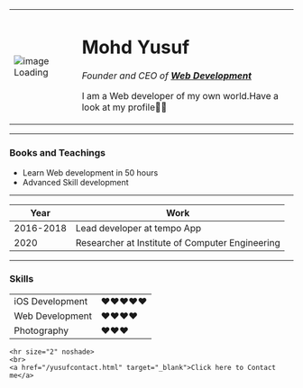 <!DOCTYPE html>
<html lang="en">
<head>
    <meta charset="UTF-8">
    <meta name="viewport" content="width=device-width, initial-scale=1.0">
    <title>BIODATA</title>
</head>
<body>
    <table cellspacing="20">
        <tr>
            <td><img src="https://s.yimg.com/fz/api/res/1.2/RaiptvWq.O6K_V11azERBw--~C/YXBwaWQ9c3JjaGRkO2ZpPWZpbGw7aD0yMjA7cT04MDt3PTIxOQ--/https://s.yimg.com/zb/imgv1/aa0ebe51-bd0c-3d05-b78d-87e856fd0b10/t_500x300" alt="image Loading"></td>
            <td> <h1>Mohd Yusuf</h1>
                <p><em>Founder and CEO of <a href="/webdevelopment.html" target="_blank"><strong>Web Development</strong></a></em></p>
                <p>I am a Web developer of my own world.Have a look at my profile🕵️‍♂️</p></td>
        </tr>
    </table>
    <!-- <h1>Mohd Yusuf</h1>
    <p><em>Founder and CEO of <a href="/webdevelopment.html" target="_blank"><strong>Web Development</strong></a></em></p>
    <p>I am a Web developer of my own world.Have a look at my profile</p> -->
    <hr size="3" noshade >
    <h3>Books and Teachings</h3>
    <ul>
        <li>Learn Web development in 50 hours</li>
        <li>Advanced Skill development</li>
    </ul>
    <hr size="2" noshade>
    <table>
        <thead>
            <tr>
            <th>Year</th>
            <th>Work</th>
            </tr>
        </thead>
        <tbody>
            <tr>
                <td>2016-2018</td>
                <td>Lead developer at tempo App</td>
            </tr>
            <tr>
                <td>2020</td>
                <td>Researcher at Institute of Computer Engineering</td>
            </tr>
        </tbody>
    </table>
    <hr size="2" noshade>
    <h3>Skills</h3>   
    <table cellspacing="10">
         <tr>
            <td>iOS Development</td>
            <td>❤❤❤❤❤</td>
         </tr>
         <tr>
            <td>Web Development</td>
            <td>❤❤❤❤</td>
         </tr>
         <tr>
            <td>Photography</td>
            <td>❤❤❤</td>
        </tr>
    </table>
       
    <hr size="2" noshade>
    <br>
    <a href="/yusufcontact.html" target="_blank">Click here to Contact me</a>
</body>
</html>

